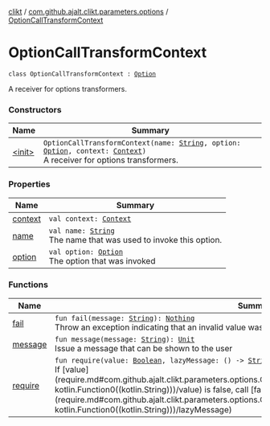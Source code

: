 [clikt](../../index.md) / [com.github.ajalt.clikt.parameters.options](../index.md) / [OptionCallTransformContext](./index.md)

# OptionCallTransformContext

`class OptionCallTransformContext : `[`Option`](../-option/index.md)

A receiver for options transformers.

### Constructors

| Name | Summary |
|---|---|
| [&lt;init&gt;](-init-.md) | `OptionCallTransformContext(name: `[`String`](https://kotlinlang.org/api/latest/jvm/stdlib/kotlin/-string/index.html)`, option: `[`Option`](../-option/index.md)`, context: `[`Context`](../../com.github.ajalt.clikt.core/-context/index.md)`)`<br>A receiver for options transformers. |

### Properties

| Name | Summary |
|---|---|
| [context](context.md) | `val context: `[`Context`](../../com.github.ajalt.clikt.core/-context/index.md) |
| [name](name.md) | `val name: `[`String`](https://kotlinlang.org/api/latest/jvm/stdlib/kotlin/-string/index.html)<br>The name that was used to invoke this option. |
| [option](option.md) | `val option: `[`Option`](../-option/index.md)<br>The option that was invoked |

### Functions

| Name | Summary |
|---|---|
| [fail](fail.md) | `fun fail(message: `[`String`](https://kotlinlang.org/api/latest/jvm/stdlib/kotlin/-string/index.html)`): `[`Nothing`](https://kotlinlang.org/api/latest/jvm/stdlib/kotlin/-nothing/index.html)<br>Throw an exception indicating that an invalid value was provided. |
| [message](message.md) | `fun message(message: `[`String`](https://kotlinlang.org/api/latest/jvm/stdlib/kotlin/-string/index.html)`): `[`Unit`](https://kotlinlang.org/api/latest/jvm/stdlib/kotlin/-unit/index.html)<br>Issue a message that can be shown to the user |
| [require](require.md) | `fun require(value: `[`Boolean`](https://kotlinlang.org/api/latest/jvm/stdlib/kotlin/-boolean/index.html)`, lazyMessage: () -> `[`String`](https://kotlinlang.org/api/latest/jvm/stdlib/kotlin/-string/index.html)` = { "invalid value" }): `[`Unit`](https://kotlinlang.org/api/latest/jvm/stdlib/kotlin/-unit/index.html)<br>If [value](require.md#com.github.ajalt.clikt.parameters.options.OptionCallTransformContext$require(kotlin.Boolean, kotlin.Function0((kotlin.String)))/value) is false, call [fail](fail.md) with the output of [lazyMessage](require.md#com.github.ajalt.clikt.parameters.options.OptionCallTransformContext$require(kotlin.Boolean, kotlin.Function0((kotlin.String)))/lazyMessage) |

